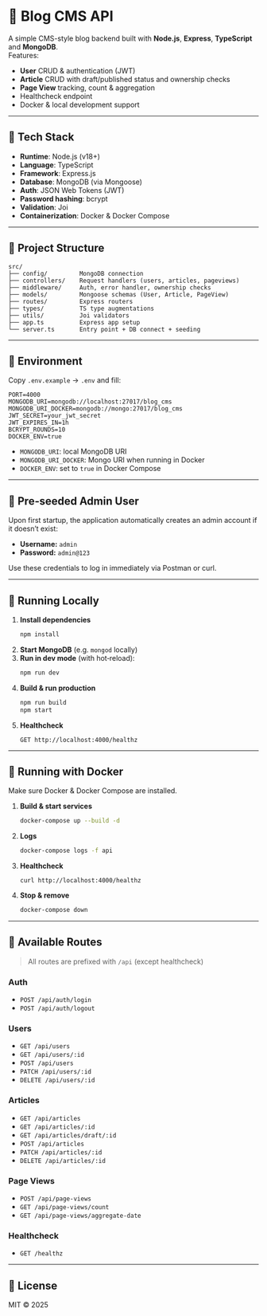 # 📰 Blog CMS API

A simple CMS-style blog backend built with **Node.js**, **Express**, **TypeScript** and **MongoDB**.  
Features:
- **User** CRUD & authentication (JWT)
- **Article** CRUD with draft/published status and ownership checks
- **Page View** tracking, count & aggregation
- Healthcheck endpoint
- Docker & local development support

---

## 🚀 Tech Stack

- **Runtime**: Node.js (v18+)
- **Language**: TypeScript
- **Framework**: Express.js
- **Database**: MongoDB (via Mongoose)
- **Auth**: JSON Web Tokens (JWT)
- **Password hashing**: bcrypt
- **Validation**: Joi
- **Containerization**: Docker & Docker Compose

---

## 📁 Project Structure

```
src/
├── config/         MongoDB connection
├── controllers/    Request handlers (users, articles, pageviews)
├── middleware/     Auth, error handler, ownership checks
├── models/         Mongoose schemas (User, Article, PageView)
├── routes/         Express routers
├── types/          TS type augmentations
├── utils/          Joi validators
├── app.ts          Express app setup
└── server.ts       Entry point + DB connect + seeding
```

---

## 🔌 Environment

Copy `.env.example` → `.env` and fill:

```
PORT=4000
MONGODB_URI=mongodb://localhost:27017/blog_cms
MONGODB_URI_DOCKER=mongodb://mongo:27017/blog_cms
JWT_SECRET=your_jwt_secret
JWT_EXPIRES_IN=1h
BCRYPT_ROUNDS=10
DOCKER_ENV=true
```

- `MONGODB_URI`: local MongoDB URI  
- `MONGODB_URI_DOCKER`: Mongo URI when running in Docker  
- `DOCKER_ENV`: set to `true` in Docker Compose  

---

## 👤 Pre‑seeded Admin User

Upon first startup, the application automatically creates an admin account if it doesn’t exist:

- **Username:** `admin`  
- **Password:** `admin@123`  

Use these credentials to log in immediately via Postman or curl.

---

## 🔧 Running Locally

1. **Install dependencies**  
   ```bash
   npm install
   ```
2. **Start MongoDB** (e.g. `mongod` locally)  
3. **Run in dev mode** (with hot‑reload):  
   ```bash
   npm run dev
   ```
4. **Build & run production**  
   ```bash
   npm run build
   npm start
   ```
5. **Healthcheck**  
   ```
   GET http://localhost:4000/healthz
   ```

---

## 🐳 Running with Docker

Make sure Docker & Docker Compose are installed.

1. **Build & start services**  
   ```bash
   docker-compose up --build -d
   ```
2. **Logs**  
   ```bash
   docker-compose logs -f api
   ```
3. **Healthcheck**  
   ```
   curl http://localhost:4000/healthz
   ```
4. **Stop & remove**  
   ```bash
   docker-compose down
   ```

---

## 🔗 Available Routes

> All routes are prefixed with `/api` (except healthcheck)

### Auth
- `POST /api/auth/login`  
- `POST /api/auth/logout`

### Users
- `GET /api/users`
- `GET /api/users/:id`
- `POST /api/users`
- `PATCH /api/users/:id`
- `DELETE /api/users/:id`

### Articles
- `GET /api/articles`
- `GET /api/articles/:id`
- `GET /api/articles/draft/:id`
- `POST /api/articles`
- `PATCH /api/articles/:id`
- `DELETE /api/articles/:id`

### Page Views
- `POST /api/page-views`
- `GET /api/page-views/count`
- `GET /api/page-views/aggregate-date`

### Healthcheck
- `GET /healthz`

---

## 📝 License

MIT © 2025
